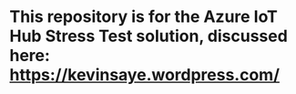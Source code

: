 # This repository is for the Azure IoT Hub Stress Test solution, discussed here: https://kevinsaye.wordpress.com/
